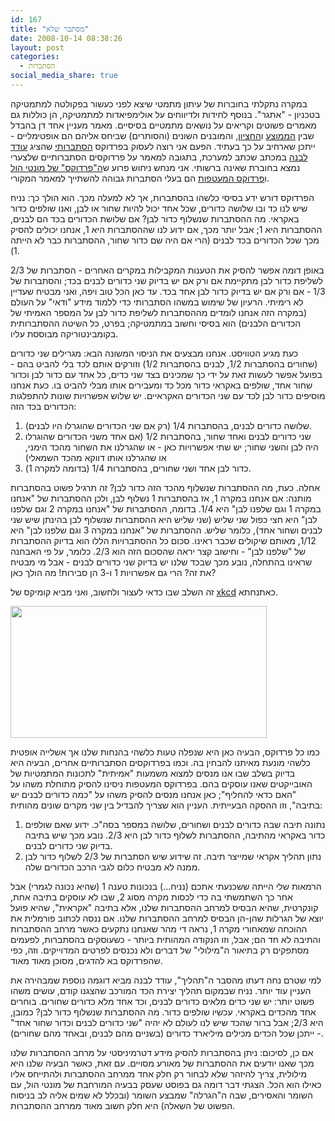 ```yaml
---
id: 167
title: "מסתבר שלא"
date: 2008-10-14 08:38:26
layout: post
categories: 
  - הסתברות
social_media_share: true
---
```

במקרה נתקלתי בחוברות של עיתון מתמטי שיצא לפני כעשור בפקולטה למתמטיקה בטכניון - "אתגר". בנוסף לחידות ולדיווחים על אולימפיאדות למתמטיקה, הן כוללות גם מאמרים פשוטים וקריאים על נושאים מתמטיים בסיסיים. מאמר מעניין אחד דן בהבדל שבין <a href="http://he.wikipedia.org/wiki/%D7%9E%D7%9E%D7%95%D7%A6%D7%A2">הממוצע</a> ו<a href="http://he.wikipedia.org/wiki/%D7%97%D7%A6%D7%99%D7%95%D7%9F">החציון</a>, והמובנים השונים (והסותרים) שביחס אליהם הם אופטימליים - ייתכן שארחיב על כך בעתיד. הפעם אני רוצה לעסוק בפרדוקס <a href="http://he.wikipedia.org/wiki/%D7%AA%D7%95%D7%A8%D7%AA_%D7%94%D7%94%D7%A1%D7%AA%D7%91%D7%A8%D7%95%D7%AA">הסתברותי</a> שהציג <a href="http://ootips.org/dedel/">עודד לבנה</a> במכתב שכתב למערכת, בתגובה למאמר על פרדוקסים הסתברותיים שלצערי נמצא בחוברת שאינה ברשותי. אני מנחש ניחוש פרוע ש<a href="http://www.gadial.net/2008/02/23/monty_hall/">ה"פרדוקס" של מונטי הול</a> ו<a href="http://www.gadial.net/2008/07/25/envelope_paradox/">פרדוקס המעטפות</a> הם בעלי הסתברות גבוהה להשתייך למאמר המקורי.

הפרדוקס דורש ידע בסיסי כלשהו בהסתברות, אך לא למעלה מכך. הוא הולך כך: נניח שיש לנו כד ובו שלושה כדורים, שכל אחד יכול להיות שחור או לבן, ואנו שולפים כדור באקראי. מה ההסתברות שנשלוף כדור לבן? אם שלושת הכדורים בכד הם לבנים, ההסתברות היא 1; אבל יותר מכך, אם ידוע לנו שההסתברות היא 1, אנחנו יכולים להסיק מכך שכל הכדורים בכד לבנים (הרי אם היה שם כדור שחור, ההסתברות כבר לא הייתה 1).

באופן דומה אפשר להסיק את הטענות המקבילות במקרים האחרים - הסתברות של 2/3 לשליפת כדור לבן מתקיימת אם ורק אם יש בדיוק שני כדורים לבנים בכד; והסתברות של 1/3 - אם ורק אם יש בדיוק כדור לבן אחד בכד. עד כאן הכל טוב ויפה, ואני מבטיח שעדיין לא רימיתי. הרעיון של שימוש במשהו הסתברותי כדי ללמוד מידע "ודאי" על העולם (במקרה הזה אנחנו לומדים מההסתברות לשליפת כדור לבן על המספר האמיתי של הכדורים הלבנים) הוא בסיסי וחשוב במתמטיקה; בפרט, כל השיטה ההסתברותית בקומבינטוריקה מבוססת עליו.

כעת מגיע הטוויסט. אנחנו מבצעים את הניסוי המשונה הבא: מגרילים שני כדורים (שחורים בהסתברות 1/2, לבנים בהסתברות 1/2) וזורקים אותם לכד בלי להביט בהם - בפועל אפשר לעשות זאת על ידי כך שמכינים בצד שני כדים, כל אחד עם כדור לבן וכדור שחור אחד, שולפים באקראי כדור מכל כד ומעבירים אותו מבלי להביט בו. כעת אנחנו מוסיפים כדור לבן לכד עם שני הכדורים האקראיים. יש שלוש אפשרויות שונות להתפלגות הכדורים בכד הזה:
<ol>
	<li>שלושה כדורים לבנים, בהסתברות 1/4 (רק אם שני הכדורים שהוגרלו היו לבנים).</li>
	<li>שני כדורים לבנים ואחד שחור, בהסתברות 1/2 (אם אחד משני הכדורים שהוגרלו היה לבן והשני שחור; יש שתי אפשרויות כאן - או שהגרלנו את השחור מהכד הימני, או שהגרלנו אותו דווקא מהכד השמאלי)</li>
	<li>כדור לבן אחד ושני שחורים, בהסתברות 1/4 (בדומה למקרה 1).</li>
</ol>
אחלה. כעת, מה ההסתברות שנשלוף מהכד הזה כדור לבן? זה תרגיל פשוט בהסתברות מותנה: אם אנחנו במקרה 1, אז בהסתברות 1 נשלוף לבן, ולכן ההסתברות של "אנחנו במקרה 1 וגם שלפנו לבן" היא 1/4. בדומה, ההסתברות של "אנחנו במקרה 2 וגם שלפנו לבן" היא חצי כפול שני שליש (שני שליש היא ההסתברות שנשלוף לבן בהינתן שיש שני לבנים ושחור אחד), כלומר שליש. ההסתברות של "אנחנו במקרה 3 וגם שלפנו לבן" היא 1/12, מאותם שיקולים שכבר ראינו. סכום כל ההסתברויות הללו הוא בדיוק ההסתברות של "שלפנו לבן" - וחישוב קצר יראה שהסכום הזה הוא 2/3. כלומר, על פי האבחנה שראינו בהתחלה, נובע מכך שבכד שלנו יש בדיוק שני כדורים לבנים - אבל מי מבטיח את זה? הרי גם אפשרויות 1 ו-3 הן סבירות! מה הולך כאן?

זה השלב שבו כדאי לעצור ולחשוב, ואני מביא קומיקס של <a href="http://xkcd.com/">xkcd</a> כאתנחתא.

<img src="http://imgs.xkcd.com/comics/how_it_works.png" width="410" height="211" />

כמו כל פרדוקס, הבעיה כאן היא שנפלה טעות כלשהי בהנחות שלנו אך אשלייה אופטית כלשהי מונעת מאיתנו להבחין בה. וכמו בפרדוקסים הסתברותיים אחרים, הבעיה היא בדיוק בשלב שבו אנו מנסים למצוא משמעות "אמיתית" לתכונות המתמטיות של האובייקטים שאנו עוסקים בהם. בפרדוקס המעטפות ניסינו להסיק מתוחלת משהו על "האם כדאי להחליף"; כאן אנחנו מנסים להסיק משהו על "כמה כדורים לבנים יש בתיבה", וזו ההסקה הבעייתית. העניין הוא שצריך להבדיל בין שני מקרים שונים מהותית:
<ol>
	<li>נתונה תיבה שבה כדורים לבנים ושחורים, שלושה במספר בסה"כ. ידוע שאם שולפים כדור באקראי מהתיבה, ההסתברות לשלוף כדור לבן היא 2/3. נובע מכך שיש בתיבה בדיוק שני כדורים לבנים.</li>
	<li>נתון תהליך אקראי שמייצר תיבה. זה שידוע שיש הסתברות של 2/3 לשלוף כדור לבן ממנה לא מבטיח כלום לגבי הרכב הכדורים שלה.</li>
</ol>
הרמאות שלי הייתה ששכנעתי אתכם (נניח...) בנכונות טענה 1 (שהיא נכונה לגמרי) אבל אחר כך השתמשתי בה כדי לכסות מקרה מסוג 2, שבו לא עוסקים בתיבה אחת, קונקרטית, שהיא הבסיס למרחב ההסתברות שלנו, אלא בתיבה "אקראית", שהיא פועל יוצא של הגרלות שהן-הן הבסיס למרחב ההסתברות שלנו. אם ננסה לכתוב פורמלית את ההוכחה שמאחורי מקרה 1, נראה די מהר שאנחנו נתקעים כאשר מרחב ההסתברות והתיבה לא חד הם; אבל, וזו הנקודה המהותית ביותר - כשעוסקים בהסתברות, לפעמים מסתפקים רק בתיאור ה"מילולי" של דברים ולא נכנסים לפרטים המדוייקים. וזה, כפי שהפרדוקס בא להדגים, מסוכן מאוד מאוד.

למי שטרם נחה דעתו מהסבר ה"תהליך", עודד לבנה מביא דוגמה נוספת שמבהירה את העניין עוד יותר. נניח שבמקום תהליך יצירת הכד המורכב שהצגנו קודם, עושים משהו פשוט יותר: יש שני כדים מלאים כדורים לבנים, וכד אחד מלא כדורים שחורים. בוחרים אחד מהכדים באקראי. עכשיו שולפים כדור. מה ההסתברות שנשלוף כדור לבן? כמובן, היא 2/3; אבל ברור שהכד שיש לנו לעולם לא יהיה "שני כדורים לבנים וכדור שחור אחד" - ייתכן שכל הכדים מכילים מיליארד כדורים (בשניים מהם לבנים, ובאחד מהם שחורים).

אם כן, לסיכום: ניתן בהסתברות להסיק מידע דטרמיניסטי על מרחב ההסתברות שלנו מכך שאנו יודעים את ההסתברות של מאורע מסויים. עם זאת, כאשר הבעיה שלנו היא מילולית, צריך להיזהר שלא לבחור רק חלק אחד ממרחב ההסתברות ולהתייחס אליו כאילו הוא הכל. הצגתי דבר דומה גם בפוסט שעסק בבעיה המורחבת של מונטי הול, עם השומר והאסירים, שבה ה"הגרלה" שמבצע השומר (ובכלל לא שמים אליה לב בניסוח הפשוט של השאלה) היא חלק חשוב מאוד ממרחב ההסתברות.
